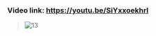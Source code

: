 ### Video link: https://youtu.be/SiYxxoekhrI
> ![13](https://github.com/EhabMagdyy/DHT-ESP-NodeRED/assets/132620660/4fb7287d-166f-4d02-90ff-19e5199f39a6)
